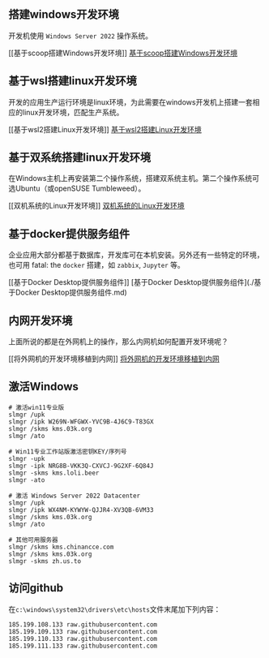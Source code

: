 
## 搭建windows开发环境

开发机使用 `Windows Server 2022` 操作系统。

[[基于scoop搭建Windows开发环境]] [基于scoop搭建Windows开发环境](./基于scoop搭建Windows开发环境.md)
## 基于wsl搭建linux开发环境

开发的应用生产运行环境是linux环境，为此需要在windows开发机上搭建一套相应的linux开发环境，匹配生产系统。

[[基于wsl2搭建Linux开发环境]] [基于wsl2搭建Linux开发环境](./基于wsl2搭建Linux开发环境.md)

## 基于双系统搭建linux开发环境

在Windows主机上再安装第二个操作系统，搭建双系统主机。第二个操作系统可选Ubuntu（或openSUSE  Tumbleweed）。

[[双机系统的Linux开发环境]] [双机系统的Linux开发环境](./双机系统的Linux开发环境.md)

## 基于docker提供服务组件

企业应用大部分都基于数据库，开发库可在本机安装。另外还有一些特定的环境，也可用 fatal: the `docker` 搭建，如 `zabbix`, `Jupyter` 等。

[[基于Docker Desktop提供服务组件]] [基于Docker Desktop提供服务组件](./基于Docker Desktop提供服务组件.md)


## 内网开发环境

上面所说的都是在外网机上的操作，那么内网机如何配置开发环境呢？

[[将外网机的开发环境移植到内网]] [将外网机的开发环境移植到内网](./将外网机的开发环境移植到内网.md)


## 激活Windows

```
# 激活win11专业版
slmgr /upk
slmgr /ipk W269N-WFGWX-YVC9B-4J6C9-T83GX
slmgr /skms kms.03k.org
slmgr /ato

# Win11专业工作站版激活密钥KEY/序列号
slmgr -upk
slmgr -ipk NRG8B-VKK3Q-CXVCJ-9G2XF-6Q84J
slmgr -skms kms.loli.beer
slmgr -ato

# 激活 Windows Server 2022 Datacenter
slmgr /upk
slmgr /ipk WX4NM-KYWYW-QJJR4-XV3QB-6VM33
slmgr /skms kms.03k.org
slmgr /ato

# 其他可用服务器
slmgr /skms kms.chinancce.com
slmgr /skms kms.03k.org 
slmgr -skms zh.us.to
```

## 访问github

在`c:\windows\system32\drivers\etc\hosts`文件末尾加下列内容：

```
185.199.108.133 raw.githubusercontent.com
185.199.109.133 raw.githubusercontent.com
185.199.110.133 raw.githubusercontent.com
185.199.111.133 raw.githubusercontent.com
```